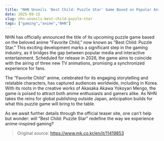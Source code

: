 ```yaml
---
title: "NHN Unveils 'Best Child: Puzzle Star' Game Based on Popular Anime"
date: 2025-09-15
slug: nhn-unveils-best-child-puzzle-star
tags: ["gaming","anime","NHN"]
---
```


NHN has officially announced the title of its upcoming puzzle game based on the beloved anime "Favorite Child," now known as "Best Child: Puzzle Star." This exciting development marks a significant step in the gaming industry, as it bridges the gap between popular media and interactive entertainment. Scheduled for release in 2026, the game aims to coincide with the airing of three new TV animations, promising a synchronized experience for fans.

The "Favorite Child" anime, celebrated for its engaging storytelling and relatable characters, has captured audiences worldwide, including in Korea. With its roots in the creative works of Akasaka Akawa Yokoyari Mengo, the game is poised to attract both anime enthusiasts and gamers alike. As NHN takes the reins for global publishing outside Japan, anticipation builds for what this puzzle game will bring to the table.

As we await further details through the official teaser site, one can't help but wonder: will "Best Child: Puzzle Star" redefine the way we experience anime-inspired gaming?
> Original source: https://www.mk.co.kr/en/it/11419853